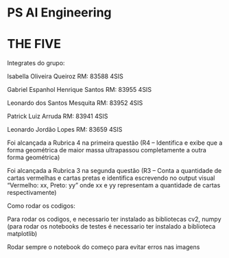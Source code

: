 # PS AI Engineering

# THE FIVE 

Integrates do grupo:

Isabella Oliveira Queiroz RM: 83588 4SIS

Gabriel Espanhol Henrique Santos RM: 83955 4SIS

Leonardo dos Santos Mesquita RM: 83952 4SIS

Patrick Luiz Arruda RM: 83941 4SIS

Leonardo Jordão Lopes RM: 83659 4SIS


Foi alcançada a Rubrica 4 na primeira questão (R4 – Identifica e exibe que a forma geométrica de maior massa ultrapassou completamente a outra forma geométrica)



Foi alcançada a Rubrica 3 na segunda questão (R3 – Conta a quantidade de cartas vermelhas e cartas pretas e identifica escrevendo no output visual “Vermelho: xx, Preto: yy” onde xx e yy representam a quantidade de cartas respectivamente)



Como rodar os codigos:

Para rodar os codigos, e necessario ter instalado as bibliotecas cv2, numpy (para rodar os notebooks de testes é necessario ter instalado a biblioteca matplotlib) 

Rodar sempre o notebook do começo para evitar erros nas imagens
